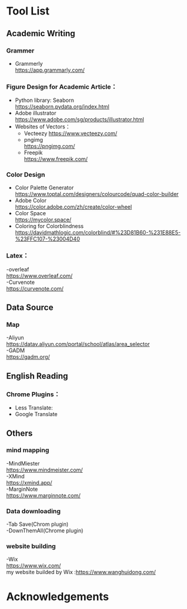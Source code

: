 # Tool List

## Academic Writing
### Grammer
- Grammerly  
  <https://app.grammarly.com/>


### Figure Design for Academic Article：
- Python library: Seaborn   
  <https://seaborn.pydata.org/index.html>   
- Adobe illustrator    
  <https://www.adobe.com/sg/products/illustrator.html>   
- Websites of Vectors：       
  - Vecteezy
    <https://www.vecteezy.com/>  
  - pngimg   
    <https://pngimg.com/>   
  - Freepik   
    <https://www.freepik.com/>   


### Color Design
- Color Palette Generator   
  <https://www.toptal.com/designers/colourcode/quad-color-builder>  
- Adobe Color        
  <https://color.adobe.com/zh/create/color-wheel>  
- Color Space  
  <https://mycolor.space/>
- Coloring for Colorblindness   
  <https://davidmathlogic.com/colorblind/#%23D81B60-%231E88E5-%23FFC107-%23004D40>
  
### Latex：
-overleaf  
 <https://www.overleaf.com/>   
-Curvenote  
<https://curvenote.com/>  

## Data Source
### Map
-Aliyun   
<https://datav.aliyun.com/portal/school/atlas/area_selector>  
-GADM  
<https://gadm.org/>  

## English Reading
### Chrome Plugins：
- Less Translate:
- Google Translate  

## Others
### mind mapping
-MindMiester  
 <https://www.mindmeister.com/>   
-XMind  
 <https://xmind.app/>  
-MarginNote  
 <https://www.marginnote.com/>  

### Data downloading
-Tab Save(Chrom plugin)   
-DownThemAll(Chrome plugin)   

### website building
-Wix   
 <https://www.wix.com/>  
 my website builded by Wix :<https://www.wanghuidong.com/>  

# Acknowledgements
